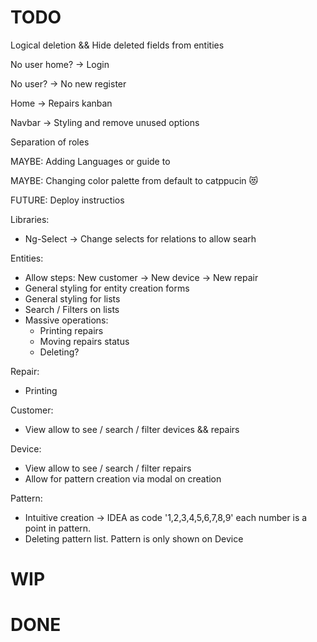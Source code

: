 # TODO

Logical deletion && Hide deleted fields from entities

No user home? -> Login

No user? -> No new register

Home -> Repairs kanban

Navbar -> Styling and remove unused options

Separation of roles

MAYBE: Adding Languages or guide to

MAYBE: Changing color palette from default to catppucin 😻

FUTURE: Deploy instructios

Libraries:

- Ng-Select -> Change selects for relations to allow searh

Entities:

- Allow steps: New customer -> New device -> New repair
- General styling for entity creation forms
- General styling for lists
- Search / Filters on lists
- Massive operations:
  - Printing repairs
  - Moving repairs status
  - Deleting?

Repair:

- Printing

Customer:

- View allow to see / search / filter devices && repairs

Device:

- View allow to see / search / filter repairs
- Allow for pattern creation via modal on creation

Pattern:

- Intuitive creation -> IDEA as code '1,2,3,4,5,6,7,8,9' each number is a point in pattern.
- Deleting pattern list. Pattern is only shown on Device

# WIP

# DONE
